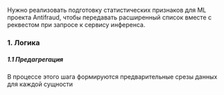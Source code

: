 Нужно реализовать подготовку статистических признаков для ML проекта Antifraud, чтобы передавать расширенный список вместе с реквестом при запросе к сервису инференса.

### 1. Логика
##### 1.1 Предагрегация
В процессе этого шага формируются предварительные срезы данных для каждой сущности